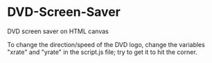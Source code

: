 # DVD-Screen-Saver
DVD screen saver on HTML canvas

To change the direction/speed of the DVD logo, change the variables "xrate" and "yrate" in the script.js file; try to get it to hit the corner.
